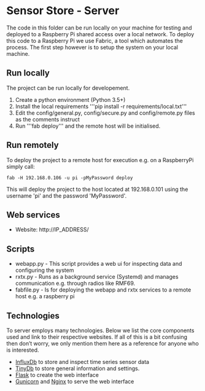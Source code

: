 # Sensor Store - Server
The code in this folder can be run locally on your machine for testing and deployed to a Raspberry Pi shared access over a local network. To deploy this code to a Raspberry Pi we use Fabric, a tool which automates the process. The first step however is to setup the system on your local machine.

## Run locally
The project can be run locally for developement.

1. Create a python environment (Python 3.5+)
2. Install the local requirements '''pip install -r requirements/local.txt'''
3. Edit the config/general.py, config/secure.py and config/remote.py files as the comments instruct
4. Run '''fab deploy''' and the remote host will be initialised.

## Run remotely
To deploy the project to a remote host for execution e.g. on a RaspberryPi simply call:

```
fab -H 192.168.0.106 -u pi -pMyPassword deploy
```
This will deploy the project to the host located at 192.168.0.101 using the username 'pi' and the password 'MyPassword'.

## Web services
- Website: http://IP_ADDRESS/


## Scripts
- webapp.py - This script provides a web ui for inspecting data and configuring the system
- rxtx.py - Runs as a background service (Systemd) and manages communication e.g. through radios like RMF69.
- fabfile.py - Is for deploying the webapp and rxtx services to a remote host e.g. a raspberry pi

## Technologies
To server employs many technologies. Below we list the core components used and link to their respective websites. If all of this is a bit confusing then don’t worry, we only mention them here as a reference for anyone who is interested.

- [InfluxDb](https://www.influxdata.com/) to store and inspect time series sensor data
- [TinyDb](http://tinydb.readthedocs.io/) to store general information and settings.
- [Flask](http://flask.pocoo.org/) to create the web interface 
- [Gunicorn](http://gunicorn.org/) and [Nginx](https://www.nginx.com/) to serve the web interface 

